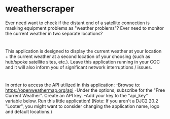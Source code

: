 # weatherscraper
Ever need want to check if the distant end of a satellite connection is masking equipment problems as "weather problems"? Ever need to monitor the current weather in two separate locations?
#
This application is designed to display the current weather at your location + the current weather at a second location of your choosing (such as hub/spoke satellite sites, etc.). Leave this application running in your COC and it will also inform you of significant network interruptions / issues.  
#
In order to access the API utilized in this application: 
-Browse to: https://openweathermap.org/api
-Under the options, subscribe for the "Free Current Weather". Create an API key.
-Add your key to the "api_key" variable below. Run this little application!
(Note: If you aren't a DJC2 20.2 "Looter", you might want to consider changing the application name, logo and default locations.)
